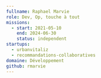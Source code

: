 ```yaml
---
fullname: Raphael Marvie
role: Dev, Op, touche à tout
missions:
  - start: 2021-05-10
    end: 2024-06-30
    status: independent
startups:
  - urbanvitaliz
  - recommandations-collaboratives
domaine: Développement
github: rmarvie
---
```


